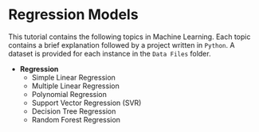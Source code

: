 # Regression Models
This tutorial contains the following topics in Machine Learning. Each topic contains a brief explanation followed by a project written in `Python`. A dataset is provided for each instance in the `Data Files` folder.
* **Regression**
  * Simple Linear Regression
  * Multiple Linear Regression
  * Polynomial Regression
  * Support Vector Regression (SVR)
  * Decision Tree Regression
  * Random Forest Regression
